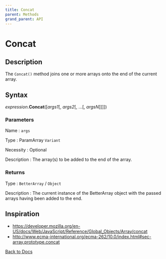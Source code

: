 ```yaml
---
title: Concat
parent: Methods
grand_parent: API
---
```


# Concat

## Description
The `Concat()` method joins one or more arrays onto the end of the current array.

## Syntax

*expression*.**Concat**([*args1*[, *args2*[, ...[, *argsN*]]]])

### Parameters

Name 
: `args`

Type
: ParamArray `Variant`

Necessity
: Optional

Description
: The array(s) to be added to the end of the array. 

### Returns

Type
: `BetterArray` / `Object`

Description
: The current instance of the BetterArray object with the passed arrays having been added to the end. 

## Inspiration
* <https://developer.mozilla.org/en-US/docs/Web/JavaScript/Reference/Global_Objects/Array/concat>
* <http://www.ecma-international.org/ecma-262/10.0/index.html#sec-array.prototype.concat>

[Back to Docs](https://senipah.github.io/VBA-Better-Array/)